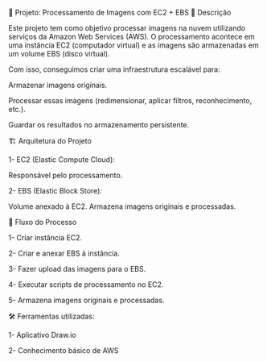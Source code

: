 📌 Projeto: Processamento de Imagens com EC2 + EBS
📖 Descrição

Este projeto tem como objetivo processar imagens na nuvem utilizando serviços da Amazon Web Services (AWS).
O processamento acontece em uma instância EC2 (computador virtual) e as imagens são armazenadas em um volume EBS (disco virtual).

Com isso, conseguimos criar uma infraestrutura escalável para:

Armazenar imagens originais.

Processar essas imagens (redimensionar, aplicar filtros, reconhecimento, etc.).

Guardar os resultados no armazenamento persistente.




🏗 Arquitetura do Projeto

1- EC2 (Elastic Compute Cloud):

  Responsável pelo processamento.


2- EBS (Elastic Block Store):

 Volume anexado à EC2.
 Armazena imagens originais e processadas.

🔄 Fluxo do Processo

1- Criar instância EC2.

2- Criar e anexar EBS à instância.

3- Fazer upload das imagens para o EBS.

4- Executar scripts de processamento no EC2.

5- Armazena imagens originais e processadas.

🛠️ Ferramentas utilizadas:

1- Aplicativo Draw.io

2- Conhecimento básico de AWS


